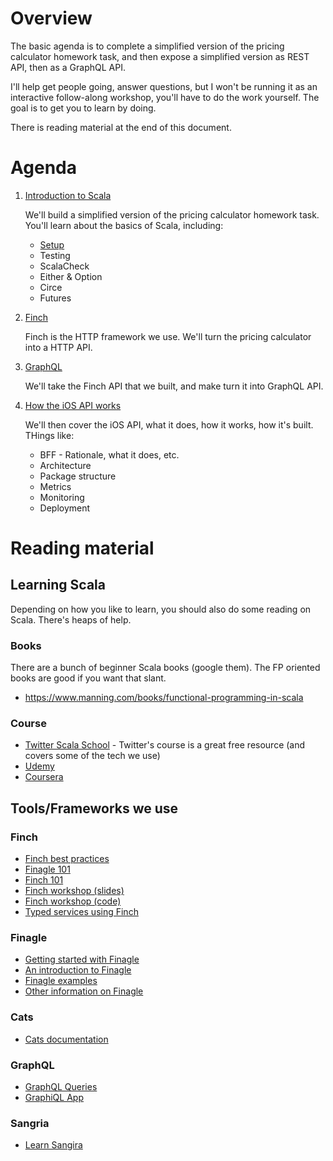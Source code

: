 # Overview

The basic agenda is to complete a simplified version of the pricing calculator homework task, and then expose a simplified version as REST API, then as a GraphQL API.

I'll help get people going, answer questions, but I won't be running it as an interactive follow-along workshop, you'll have to do the work yourself. The goal is to get you to learn by doing.

There is reading material at the end of this document.

# Agenda

1. [Introduction to Scala](#introduction-to-scala)

    We'll build a simplified version of the pricing calculator homework task. You'll learn about the basics of Scala, including:

    * [Setup](./setup.md)
    * Testing
    * ScalaCheck
    * Either & Option
    * Circe
    * Futures

2. [Finch](#finch)

    Finch is the HTTP framework we use. We'll turn the pricing calculator into a HTTP API.

3. [GraphQL](#graphql)

    We'll take the Finch API that we built, and make turn it into GraphQL API.

4. [How the iOS API works](#how-the-ios-api-works)

    We'll then cover the iOS API, what it does, how it works, how it's built. THings like:

    * BFF - Rationale, what it does, etc.
    * Architecture
    * Package structure
    * Metrics
    * Monitoring
    * Deployment

# Reading material

## Learning Scala

Depending on how you like to learn, you should also do some reading on Scala. There's heaps of help.

### Books

There are a bunch of beginner Scala books (google them). The FP oriented books are good if you want that slant.

* https://www.manning.com/books/functional-programming-in-scala

### Course

* [Twitter Scala School](https://twitter.github.io/scala_school/) - Twitter's course is a great free resource (and covers some of the tech we use)
* [Udemy](https://www.udemy.com/courses/search/?q=scala)
* [Coursera](https://www.coursera.org/specializations/scala)

## Tools/Frameworks we use

### Finch

* [Finch best practices](https://github.com/finagle/finch/blob/master/docs/best-practices.md)
* [Finagle 101](http://vkostyukov.net/posts/finagle-101/)
* [Finch 101](http://vkostyukov.ru/slides/finch-101/)
* [Finch workshop (slides)](https://nrinaudo.github.io/workshop-finch/#1)
* [Finch workshop (code)](https://github.com/nrinaudo/workshop-finch)
* [Typed services using Finch](https://www.infoq.com/presentations/finch)

### Finagle

* [Getting started with Finagle](http://andrew-jones.com/blog/getting-started-with-finagle/)
* [An introduction to Finagle](http://twitter.github.io/scala_school/finagle.html)
* [Finagle examples](https://www.codatlas.com/github.com/twitter/finagle/develop)
* [Other information on Finagle](http://dirtysalt.github.io/finagle.html)

### Cats

* [Cats documentation](http://typelevel.org/cats/)

### GraphQL

* [GraphQL Queries](http://graphql.org/docs/queries/)
* [GraphiQL App](https://github.com/skevy/graphiql-app)

### Sangria

* [Learn Sangira](http://sangria-graphql.org/learn/)
